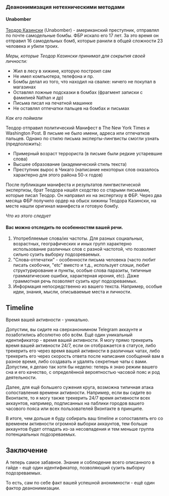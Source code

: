 ### Деанонимизация нетехническими методами

#### Unabomber

[Теодор Казински](https://ru.wikipedia.org/wiki/Казински,_Теодор) (Unabomber) - американский преступник, отправлял по почте самодельные бомбы. ФБР искало его 17 лет. За это время он отправил 16 самодельных бомб, которые ранили в общей сложности 23 человека и убили троих. 

_Меры, которые Теодор Казински принимал для сокрытия своей личности:_

* Жил в лесу в хижине, которую построил сам
* Не имел компьютера, телефона и пр.
* Бомбы делал из того, что находил на свалке: ничего не покупал в магазинах
* Оставлял ложные подсказки в бомбах (фрагмент записки с фамилией Nathan и др)
* Письма писал на печатной машинке
* Не оставлял отпечатки пальцев на бомбах и письмах

_Как его поймали_

Теодор отправил политический Манифест в The New York Times и Washington Post. В письме не было имени, адреса или отпечатков пальцев. Однако по стилю письма эксперты-лингвисты смогли узнать (предположить):

* Примерный возраст террориста (в письме были редкие устаревшие слова)
* Высшее образование (академический стиль текста)
* Преступник вырос в Чикаго (написание некоторых слов оказалось характерно для этого района 50-х годов)

После публикации манифеста и результатов лингвистической экспертизы, брат Теодора нашёл сходство со старыми письмами, которые писал Теодор. Он направил их на экспертизу в ФБР. Через два месяца ФБР получило ордер на обыск хижины Теодора Казински, на месте нашли оригинал манифеста и готовую бомбу.

_Что из этого следует_

#### Вас можно отследить по особенностям вашей речи. 
1) Употребляемые слова/их частоты. Для разных социальных, возрастных, географических и иных групп характерно использование различных слов с разной частотой, что позволяет сильно сузить выборку подозреваемых. 
2) "Слова-отпечатки" - особенности письма человека (часто любит писать скобочки, "etc" вместо и т.д., использует слэши, любит структурирование и пункты, особые слова паразиты, типичные грамматические ошибки, характерная ирония, etc). Даже граммотная речь позволяет сузить круг подозреваемых.
3) Информация непосредственно из вашего текста. Например, особые идеи, знания, мысли, описываемые места и личности.

## Timeline

Время вашей активности - уникально.

Допустим, вы сидите на сверханонимном Telegram аккаунте и позаботились абсолютно обо всём. 
Ещё один уникальный идентификатор - время вашей активности. Я могу прямо трекерить время вашей активности 24/7, если он отображается в статусе, либо трекерить его через время вашей активности в различных чатах, либо трекерить его через скорость ответа после написания сообщений вам в разное время, либо создавать и удалять секретные чаты с вами. Допустим, я делаю так хотя бы неделю: теперь я знаю режим вашего сна и его качество, с определённой вероятностью часовой пояс и род деятельности.

Далее, для ещё большего сужения круга, возможна типичная атака сопоставления времени активности. Например, если вы сидите во Вконтакте, то я могу также трекерить 24/7 время активности всех аккаунтов, например, подписанных на паблики городов вашего часового пояса или всех пользователей Вконтакте в принципе.

В итоге, чем дольше я буду собирать ваш timeline и сопоставлять его со временем активности огромной выборки аккаунтов, тем больше аккаунтов будет отпадать из-за несовпадения и тем меньше группа потенциальных подозреваемых.

## Заключение

А теперь самое забавное. Знание и соблюдение всего описанного в гайде - ещё один идентификатор, позволяющий сузить выборку подозреваемых.

То есть, сам по себе факт вашей успешной анонимности - ещё один фактор деанонимизации. 
